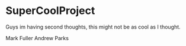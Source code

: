 # SuperCoolProject

Guys im having second thoughts, this might not be as cool as I thought.

Mark Fuller
Andrew Parks